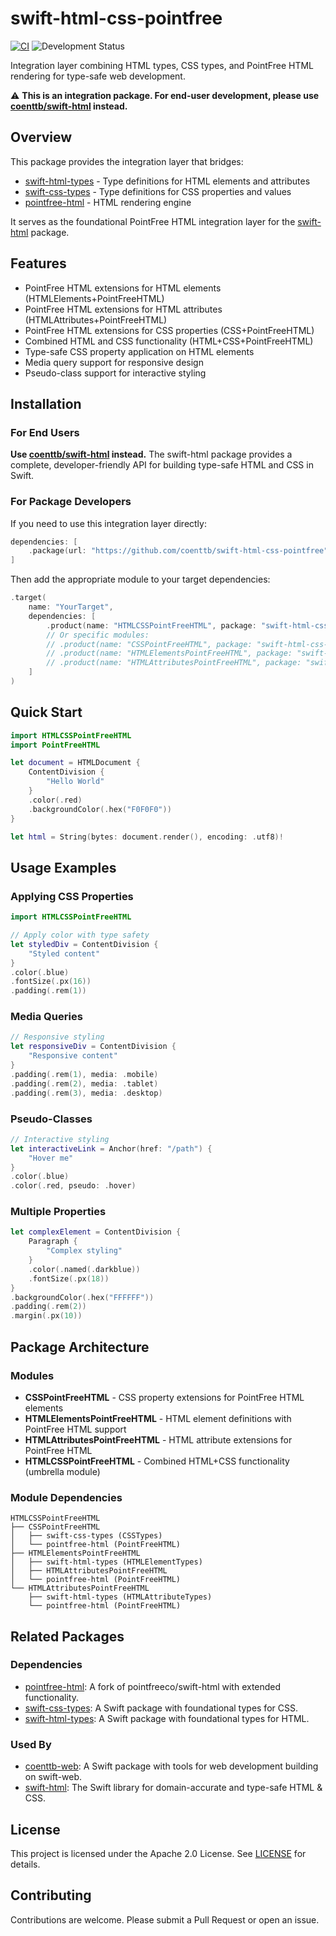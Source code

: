 # swift-html-css-pointfree

[![CI](https://github.com/coenttb/swift-html-css-pointfree/workflows/CI/badge.svg)](https://github.com/coenttb/swift-html-css-pointfree/actions/workflows/ci.yml)
![Development Status](https://img.shields.io/badge/status-active--development-blue.svg)

Integration layer combining HTML types, CSS types, and PointFree HTML rendering for type-safe web development.

⚠️ **This is an integration package. For end-user development, please use [coenttb/swift-html](https://github.com/coenttb/swift-html) instead.**

## Overview

This package provides the integration layer that bridges:
- [swift-html-types](https://github.com/coenttb/swift-html-types) - Type definitions for HTML elements and attributes
- [swift-css-types](https://github.com/coenttb/swift-css-types) - Type definitions for CSS properties and values
- [pointfree-html](https://github.com/coenttb/pointfree-html) - HTML rendering engine

It serves as the foundational PointFree HTML integration layer for the [swift-html](https://github.com/coenttb/swift-html) package.

## Features

- PointFree HTML extensions for HTML elements (HTMLElements+PointFreeHTML)
- PointFree HTML extensions for HTML attributes (HTMLAttributes+PointFreeHTML)
- PointFree HTML extensions for CSS properties (CSS+PointFreeHTML)
- Combined HTML and CSS functionality (HTML+CSS+PointFreeHTML)
- Type-safe CSS property application on HTML elements
- Media query support for responsive design
- Pseudo-class support for interactive styling

## Installation

### For End Users

**Use [coenttb/swift-html](https://github.com/coenttb/swift-html) instead.** The swift-html package provides a complete, developer-friendly API for building type-safe HTML and CSS in Swift.

### For Package Developers

If you need to use this integration layer directly:

```swift
dependencies: [
    .package(url: "https://github.com/coenttb/swift-html-css-pointfree", from: "0.0.1")
]
```

Then add the appropriate module to your target dependencies:

```swift
.target(
    name: "YourTarget",
    dependencies: [
        .product(name: "HTMLCSSPointFreeHTML", package: "swift-html-css-pointfree"),
        // Or specific modules:
        // .product(name: "CSSPointFreeHTML", package: "swift-html-css-pointfree"),
        // .product(name: "HTMLElementsPointFreeHTML", package: "swift-html-css-pointfree"),
        // .product(name: "HTMLAttributesPointFreeHTML", package: "swift-html-css-pointfree"),
    ]
)
```

## Quick Start

```swift
import HTMLCSSPointFreeHTML
import PointFreeHTML

let document = HTMLDocument {
    ContentDivision {
        "Hello World"
    }
    .color(.red)
    .backgroundColor(.hex("F0F0F0"))
}

let html = String(bytes: document.render(), encoding: .utf8)!
```

## Usage Examples

### Applying CSS Properties

```swift
import HTMLCSSPointFreeHTML

// Apply color with type safety
let styledDiv = ContentDivision {
    "Styled content"
}
.color(.blue)
.fontSize(.px(16))
.padding(.rem(1))
```

### Media Queries

```swift
// Responsive styling
let responsiveDiv = ContentDivision {
    "Responsive content"
}
.padding(.rem(1), media: .mobile)
.padding(.rem(2), media: .tablet)
.padding(.rem(3), media: .desktop)
```

### Pseudo-Classes

```swift
// Interactive styling
let interactiveLink = Anchor(href: "/path") {
    "Hover me"
}
.color(.blue)
.color(.red, pseudo: .hover)
```

### Multiple Properties

```swift
let complexElement = ContentDivision {
    Paragraph {
        "Complex styling"
    }
    .color(.named(.darkblue))
    .fontSize(.px(18))
}
.backgroundColor(.hex("FFFFFF"))
.padding(.rem(2))
.margin(.px(10))
```

## Package Architecture

### Modules

- **CSSPointFreeHTML** - CSS property extensions for PointFree HTML elements
- **HTMLElementsPointFreeHTML** - HTML element definitions with PointFree HTML support
- **HTMLAttributesPointFreeHTML** - HTML attribute extensions for PointFree HTML
- **HTMLCSSPointFreeHTML** - Combined HTML+CSS functionality (umbrella module)

### Module Dependencies

```
HTMLCSSPointFreeHTML
├── CSSPointFreeHTML
│   ├── swift-css-types (CSSTypes)
│   └── pointfree-html (PointFreeHTML)
├── HTMLElementsPointFreeHTML
│   ├── swift-html-types (HTMLElementTypes)
│   ├── HTMLAttributesPointFreeHTML
│   └── pointfree-html (PointFreeHTML)
└── HTMLAttributesPointFreeHTML
    ├── swift-html-types (HTMLAttributeTypes)
    └── pointfree-html (PointFreeHTML)
```

## Related Packages

### Dependencies

- [pointfree-html](https://github.com/coenttb/pointfree-html): A fork of pointfreeco/swift-html with extended functionality.
- [swift-css-types](https://github.com/coenttb/swift-css-types): A Swift package with foundational types for CSS.
- [swift-html-types](https://github.com/coenttb/swift-html-types): A Swift package with foundational types for HTML.

### Used By

- [coenttb-web](https://github.com/coenttb/coenttb-web): A Swift package with tools for web development building on swift-web.
- [swift-html](https://github.com/coenttb/swift-html): The Swift library for domain-accurate and type-safe HTML & CSS.

## License

This project is licensed under the Apache 2.0 License. See [LICENSE](LICENSE) for details.

## Contributing

Contributions are welcome. Please submit a Pull Request or open an issue.
